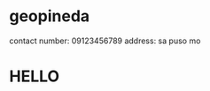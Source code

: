 # geopineda

contact number: 09123456789
address: sa puso mo

<html>
<head>
<title>GEO PINEDA</title>
</head>
<h1>HELLO</h1>
<body>
</body>
</htm>